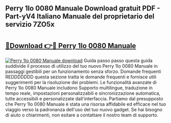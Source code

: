 ## Perry 1Io 0080 Manuale Download gratuit PDF - Part-yV4 Italiano Manuale del proprietario del servizio 7ZO5x

# <h2><a href="http://dfdeyz1.blite.top/?on=Perry+1Io+0080+Manuale">🔗Download 👉🔴 Perry 1Io 0080 Manuale</a></h2>

[![Perry 1Io 0080 Manuale download](https://i.imgur.com/lujVjoI.png)](http://dfdeyz1.blite.top/?on=Perry+1Io+0080+Manuale)
Guida passo passo questa guida suddivide il processo di utilizzo del tuo nuovo Perry 1Io 0080 Manuale in passaggi gestibili per un funzionamento senza sforzo. Domande frequenti REDDDDDDD questa sezione tratta le domande frequenti e fornisce utili suggerimenti per la risoluzione dei problemi. Le funzionalità avanzate di Perry 1Io 0080 Manuale includono Supporto multilingue, traduzione in tempo reale, impostazioni personalizzabili e sincronizzazione automatica, tutte accessibili e personalizzate dall'interfaccia. Partiamo dal presupposto che Perry 1Io 0080 Manuale è stata una risorsa affidabile ed efficace nel tuo viaggio verso la padronanza dell'uso del tuo nuovo gadget. Se hai bisogno di aiuto o chiarimenti, non esitare a contattare il nostro team di supporto.
